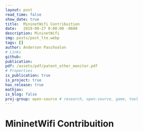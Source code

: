 ```yaml
---
layout: post
read_time: false
show_date: true
title:  MininetWifi Contribuition
date:   2019-08-27 0:00:00 -0600
description: MininetWifi
img: posts/post_lte.webp
tags: []
author: Anderson Paschoalon
# Links
github: 
publication: 
pdf: /assets/pdf/patent_ether_monitor.pdf
# Properties
is_publication: true
is_project: true
has_release: true
mathjax: 
is_blog: false
proj-group: open-source # research, open-source, game, tool 
---
```


#  MininetWifi Contribuition